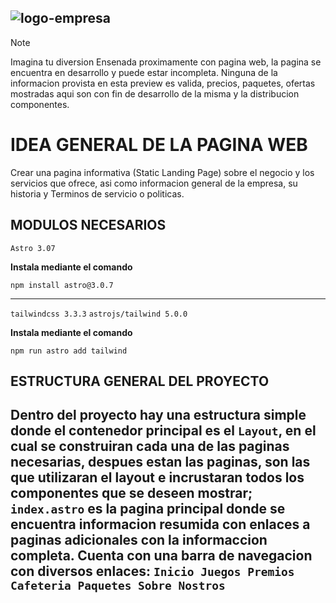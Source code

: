 ![logo-empresa](https://github.com/Alberto813/alberto813.github.io/assets/55930436/634f0db6-b137-4d26-87a6-959e4de531c6)
---
> [!NOTE]
> Imagina tu diversion Ensenada proximamente con pagina web, la pagina se encuentra en desarrollo y puede estar incompleta. Ninguna de la informacion provista en esta preview es valida, precios, paquetes, ofertas mostradas aqui son con fin de desarrollo de la misma y la distribucion componentes.

# IDEA GENERAL DE LA PAGINA WEB
Crear una pagina informativa (Static Landing Page) sobre el negocio y los servicios que ofrece, asi como informacion general de la empresa, su historia y Terminos de servicio o politicas.

## MODULOS NECESARIOS
`Astro 3.07`

**Instala mediante el comando**
```
npm install astro@3.0.7
```
---
`tailwindcss 3.3.3`
`astrojs/tailwind 5.0.0`

**Instala mediante el comando**
```
npm run astro add tailwind
```

## ESTRUCTURA GENERAL DEL PROYECTO
Dentro del proyecto hay una estructura simple donde el contenedor principal es el `Layout`, en el cual se construiran cada una de las paginas necesarias, despues estan las paginas, son las que utilizaran el layout e incrustaran todos los componentes que se deseen mostrar; `index.astro` es la pagina principal donde se encuentra informacion resumida con enlaces a paginas adicionales con la informaccion completa. Cuenta con una barra de navegacion con diversos enlaces: `Inicio Juegos Premios Cafeteria Paquetes Sobre Nostros`
---
